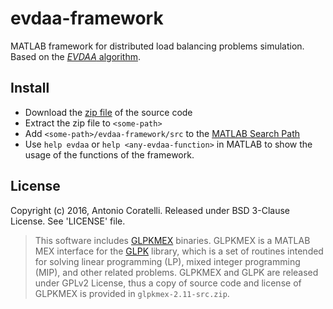 # evdaa-framework
MATLAB framework for distributed load balancing problems simulation.
Based on the [*EVDAA* algorithm][3].

## Install
- Download the [zip file][1] of the source code
- Extract the zip file to `<some-path>`
- Add `<some-path>/evdaa-framework/src` to the [MATLAB Search Path][2]
- Use `help evdaa` or `help <any-evdaa-function>` in MATLAB to show the
  usage of the functions of the framework.

## License
Copyright (c) 2016, Antonio Coratelli.
Released under BSD 3-Clause License. See 'LICENSE' file.

> This software includes [GLPKMEX][4] binaries. GLPKMEX is a MATLAB MEX
> interface for the [GLPK][5] library, which is a set of routines intended
> for solving linear programming (LP), mixed integer programming (MIP),
> and other related problems.
> GLPKMEX and GLPK are released under GPLv2 License, thus a copy of source
> code and license of GLPKMEX is provided in `glpkmex-2.11-src.zip`.

[1]: https://github.com/antoniocoratelli/evdaa-framework/archive/master.zip
[2]: http://mathworks.com/help/matlab/matlab_env/add-remove-or-reorder-folders-on-the-search-path.html
[3]: http://ieeexplore.ieee.org/xpl/articleDetails.jsp?arnumber=6760177
[4]: https://sourceforge.net/projects/glpkmex/
[5]: https://www.gnu.org/software/glpk/glpk.html
